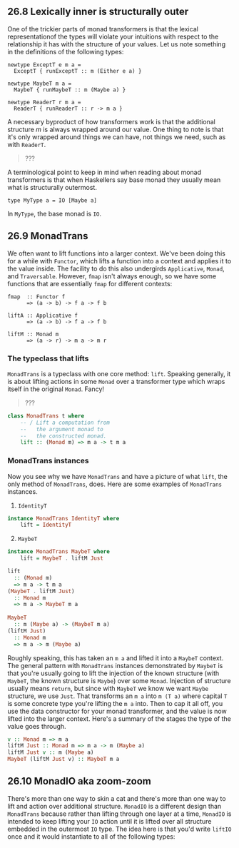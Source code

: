 ## 26.8 Lexically inner is structurally outer

One of the trickier parts of monad transformers is that the lexical representationof the types will violate your intuitions with respect to the relationship it has with the structure of your values. Let us note something in the definitions of the following types:
```
newtype ExceptT e m a =
  ExceptT { runExceptT :: m (Either e a) }

newtype MaybeT m a =
  MaybeT { runMaybeT :: m (Maybe a) }

newtype ReaderT r m a =
  ReaderT { runReaderT :: r -> m a }
```

A necessary byproduct of how transformers work is that the additional structure _m_ is always wrapped around our value. One thing to note is that it's only wrapped around things we can have, not things we need, such as with `ReaderT`.

> ???

A terminological point to keep in mind when reading about monad transformers is that when Haskellers say base monad they usually mean what is structurally outermost.

```
type MyType a = IO [Maybe a]
```
In `MyType`, the base monad is `IO`.

## 26.9 MonadTrans

We often want to lift functions into a larger context. We've been doing this for  a while with `Functor`, which lifts a function into a context and applies it to the value inside. The facility to do this also undergirds `Applicative`, `Monad`, and `Traversable`. However, `fmap` isn't always enough, so we have some functions that are essentially `fmap` for different contexts:
```
fmap  :: Functor f
      => (a -> b) -> f a -> f b

liftA :: Applicative f
      => (a -> b) -> f a -> f b

liftM :: Monad m
      => (a -> r) -> m a -> m r
```

### The typeclass that lifts
  `MonadTrans` is a typeclass with one core method: `lift`. Speaking generally, it is about lifting actions in some `Monad` over a transformer type which wraps itself in the original `Monad`. Fancy!

> ???
 
  ```haskell
  class MonadTrans t where
      -- / Lift a computation from
      --   the argument monad to
      --   the constructed monad.
      lift :: (Monad m) => m a -> t m a
  ```

### MonadTrans instances

Now you see why we have `MonadTrans` and have a picture of what `lift`, the only method of `MonadTrans`, does.
Here are some examples of `MonadTrans` instances.

1. `IdentityT`
```haskell
instance MonadTrans IdentityT where
    lift = IdentityT
```

2. `MaybeT`
```haskell
instance MonadTrans MaybeT where
    lift = MaybeT . liftM Just
```

```haskell
lift
  :: (Monad m)
  => m a -> t m a
(MaybeT . liftM Just)
  :: Monad m
  => m a -> MaybeT m a
  
MaybeT
  :: m (Maybe a) -> (MaybeT m a)
(liftM Just)
  :: Monad m
  => m a -> m (Maybe a)
```
Roughly speaking, this has taken an `m a` and lifted it into a `MaybeT` context.
The general pattern with `MonadTrans` instances demonstrated by `MaybeT` is that you're usually going to lift the injection of the known structure (with `MaybeT`, the known structure is `Maybe`) over some `Monad`. Injection of structure usually means `return`, but since with `MaybeT` we know we want `Maybe` structure, we use `Just`. That transforms an `m a` into `m (T a)` where capital `T` is some concrete type you're lifting the `m a` into. Then to cap it all off, you use the data constructor for your monad transformer, and the value is now lifted into the larger context. Here's a summary of the stages the type of the value goes through.
```haskell
v :: Monad m => m a
liftM Just :: Monad m => m a -> m (Maybe a)
liftM Just v :: m (Maybe a)
MaybeT (liftM Just v) :: MaybeT m a
```

## 26.10 MonadIO aka zoom-zoom

There's more than one way to skin a cat and there's more than one way to lift and action over additional structure. `MonadIO` is a different design than `MonadTrans` because rather than lifting through one layer at a time, `MonadIO` is intended to keep lifting your `IO` action until it is lifted over all structure embedded in the outermost `IO` type. The idea here is that you'd write `liftIO` once and it would instantiate to all of the following types:
